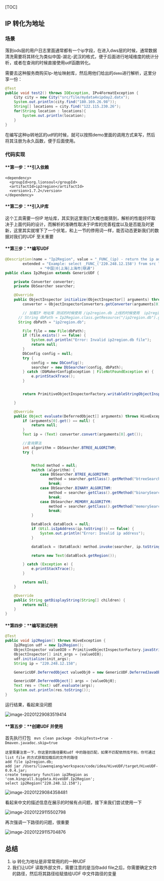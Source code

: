 [TOC]

## IP 转化为地址

### 场景

落到ods层的用户日志里面通常都有一个ip字段，在进入dws层的时候，通常数据清洗需要将其转化为类似中国-湖北-武汉的格式，便于后面进行地域维度的统计分析，或者在查询的时候直接使用udf函数转化。

需要去这种服务商购买Ip-地址映射库，然后用他们给出的`demo`进行解析，这里分享一份：

```java
@Test
public void test2() throws IOException, IPv4FormatException {
    City city = new City("src/file/mydata4vipday2.datx");
    System.out.println(city.find("180.169.26.98"));
    String[] locations = city.find("122.115.230.26");
    for(String location : locations){
        System.out.println(location);
    }
}
```

在编写这种ip转地区的udf的时候，就可以按照demo里面的调用方式来写，然后将其注册为永久函数，便于后面使用。

### 代码实现

#### **第一步：**引入依赖

```
<dependency>
  <groupId>org.lionsoul</groupId>
  <artifactId>ip2region</artifactId>
  <version>1.7.2</version>
</dependency>
```



#### **第二步：**引入IP库

这个工具需要一份IP 地址库，其实到这里我们大概也能猜到，解析的性能好坏取决于上面代码的设计，而解析的准确性取决于IP库的完善程度以及是否能及时更新，这里其实就埋下了一个伏笔，和上一节的停用词一样，能否动态更新我们的数据对我们的UDF 至关重要



#### **第三步：**编写UDF

```java
@Description(name = "Ip2Region", value = "_FUNC_(ip) - return the ip address",
        extended = "Example: select _FUNC_('220.248.12.158') from src limit 1;\n"
                + "中国|0|上海|上海市|联通")
public class Ip2Region extends GenericUDF {

    private Converter converter;
    private DbSearcher searcher;

    @Override
    public ObjectInspector initialize(ObjectInspector[] arguments) throws UDFArgumentException {
        converter = ObjectInspectorConverters.getConverter(arguments[0], PrimitiveObjectInspectorFactory.writableStringObjectInspector);

  		// 加载IP 地址库 测试的时候使用 /ip2region.db 上线的时候使用  ip2region.db UDF 中读取不到这个文件，需要注册，注册之后就可以使用  ip2region.db 路径读取了
      // String dbPath = Ip2Region.class.getResource("/ip2region.db").getPath();
      String dbPath = "ip2region.db";

        File file = new File(dbPath);
        if (file.exists() == false) {
            System.out.println("Error: Invalid ip2region.db file");
            return null;
        }
        DbConfig config = null;
        try {
            config = new DbConfig();
            searcher = new DbSearcher(config, dbPath);
        } catch (DbMakerConfigException | FileNotFoundException e) {
            e.printStackTrace();
        }


        return PrimitiveObjectInspectorFactory.writableStringObjectInspector;

    }

    @Override
    public Object evaluate(DeferredObject[] arguments) throws HiveException {
        if (arguments[0].get() == null) {
            return null;
        }
        Text ip = (Text) converter.convert(arguments[0].get());

        //查询算法
        int algorithm = DbSearcher.BTREE_ALGORITHM;
        try {


            Method method = null;
            switch (algorithm) {
                case DbSearcher.BTREE_ALGORITHM:
                    method = searcher.getClass().getMethod("btreeSearch", String.class);
                    break;
                case DbSearcher.BINARY_ALGORITHM:
                    method = searcher.getClass().getMethod("binarySearch", String.class);
                    break;
                case DbSearcher.MEMORY_ALGORITYM:
                    method = searcher.getClass().getMethod("memorySearch", String.class);
                    break;
            }

            DataBlock dataBlock = null;
            if (Util.isIpAddress(ip.toString()) == false) {
                System.out.println("Error: Invalid ip address");
            }

            dataBlock = (DataBlock) method.invoke(searcher, ip.toString());

            return new Text(dataBlock.getRegion());

        } catch (Exception e) {
            e.printStackTrace();
        }

        return null;
    }

    @Override
    public String getDisplayString(String[] children) {
        return null;
    }
}
```



#### **第四步：**编写测试用例

```java
@Test
public void ip2Region() throws HiveException {
    Ip2Region udf = new Ip2Region();
    ObjectInspector valueOI0 = PrimitiveObjectInspectorFactory.javaStringObjectInspector;
    ObjectInspector[] init_args = {valueOI0};
    udf.initialize(init_args);
    String ip = "220.248.12.158";

    GenericUDF.DeferredObject valueObj0 = new GenericUDF.DeferredJavaObject(ip);

    GenericUDF.DeferredObject[] args = {valueObj0};
    Text res = (Text) udf.evaluate(args);
    System.out.println(res.toString());
}
```

运行结果，看起来没问题

![image-20201229083519414](https://kingcall.oss-cn-hangzhou.aliyuncs.com/blog/img/2020/12/29/08:35:20-image-20201229083519414.png)



#### **第五步：**创建UDF 并使用

首先执行打包 ` mvn clean package -DskipTests=true -Dmaven.javadoc.skip=true`

```
这里需要注意一下，你这里的路径要和udf 中的路径匹配，如果不匹配依然找不到，你可通过list file 的方式获取加载后的文件的路径
add file ip2region.db;
add jar /Users/liuwenqiang/workspace/code/idea/HiveUDF/target/HiveUDF-0.0.4.jar;
create temporary function ip2Region as 'com.kingcall.bigdata.HiveUDF.Ip2Region';
select ip2Region("220.248.12.158");
```

![image-20201229084358481](https://kingcall.oss-cn-hangzhou.aliyuncs.com/blog/img/2020/12/29/08:43:59-image-20201229084358481.png)

看起来中文的描述信息在展示的时候有点问题，接下来我们尝试使用一下

![image-20201229115502798](https://kingcall.oss-cn-hangzhou.aliyuncs.com/blog/img/2020/12/29/11:55:04-image-20201229115502798.png)

再次强调一下路径的问题，很重要

![image-20201229115704876](https://kingcall.oss-cn-hangzhou.aliyuncs.com/blog/img/2020/12/29/11:57:05-image-20201229115704876.png)

## 总结

1. ip 转化为地址是非常常用的的一种UDF
2. 我们让UDF 读取外部文件，需要注意的是当你add file之后，你需要确定文件的路径，然后将其路径给赋值给UDF 中文件路径的变量 

